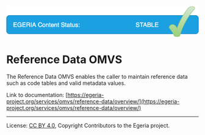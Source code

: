 <!-- SPDX-License-Identifier: CC-BY-4.0 -->
<!-- Copyright Contributors to the Egeria project. -->

![Stable](../../../images/egeria-content-status-released.png#pagewidth)

# Reference Data OMVS 

The Reference Data OMVS enables the caller to maintain reference data such as code tables and valid metadata values.

Link to documentation: [https://egeria-project.org/services/omvs/reference-data/overview/](https://egeria-project.org/services/omvs/reference-data/overview/)

----
License: [CC BY 4.0](https://creativecommons.org/licenses/by/4.0/),
Copyright Contributors to the Egeria project.